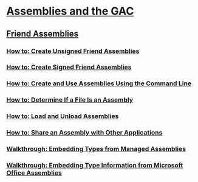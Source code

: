 # [Assemblies and the GAC](index.md)
## [Friend Assemblies](friend-assemblies.md)
### [How to: Create Unsigned Friend Assemblies](how-to-create-unsigned-friend-assemblies.md)
### [How to: Create Signed Friend Assemblies](how-to-create-signed-friend-assemblies.md)
### [How to: Create and Use Assemblies Using the Command Line](how-to-create-and-use-assemblies-using-the-command-line.md)
### [How to: Determine If a File Is an Assembly](how-to-determine-if-a-file-is-an-assembly.md)
### [How to: Load and Unload Assemblies](how-to-load-and-unload-assemblies.md)
### [How to: Share an Assembly with Other Applications](how-to-share-an-assembly-with-other-applications.md)
### [Walkthrough: Embedding Types from Managed Assemblies](walkthrough-embedding-types-from-managed-assemblies-in-vs.md)
### [Walkthrough: Embedding Type Information from Microsoft Office Assemblies](walkthrough-embedding-type-information-from-microsoft-office-assemblies-in-vs.md)
